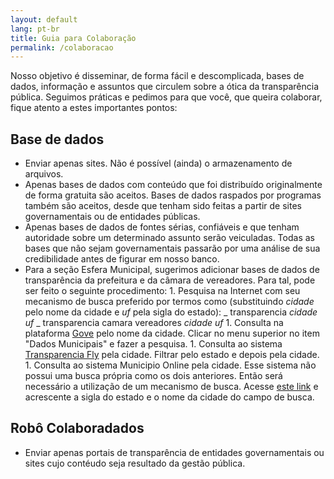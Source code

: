 ```yaml
---
layout: default
lang: pt-br
title: Guia para Colaboração
permalink: /colaboracao
---
```


Nosso objetivo é disseminar, de forma fácil e descomplicada, bases de dados, informação e assuntos que circulem sobre a ótica da transparência pública. Seguimos práticas e pedimos para que você, que queira colaborar, fique atento a estes importantes pontos:

## Base de dados

- Enviar apenas sites. Não é possível (ainda) o armazenamento de arquivos.
- Apenas bases de dados com conteúdo que foi distribuído originalmente de forma gratuita são aceitos. Bases de dados raspados por programas também são aceitos, desde que tenham sido feitas a partir de sites governamentais ou de entidades públicas.
- Apenas bases de dados de fontes sérias, confiáveis e que tenham autoridade sobre um determinado assunto serão veiculadas. Todas as bases que não sejam governamentais passarão por uma análise de sua credibilidade antes de figurar em nosso banco.
- Para a seção Esfera Municipal, sugerimos adicionar bases de dados de
  transparência da prefeitura e da câmara de vereadores. Para tal, pode ser feito
  o seguinte procedimento: 1. Pesquisa na Internet com seu mecanismo de busca preferido por termos como
  (substituindo _cidade_ pelo nome da cidade e _uf_ pela sigla do estado):
  _ transparencia *cidade* *uf*
  _ transparencia camara vereadores _cidade_ _uf_ 1. Consulta na plataforma [Gove](https://www.gove.digital/) pelo nome da
  cidade. Clicar no menu superior no item "Dados Municipais" e fazer a
  pesquisa. 1. Consulta ao sistema
  [Transparencia Fly](https://e-gov.betha.com.br/transparencia/) pela cidade.
  Filtrar pelo estado e depois pela cidade. 1. Consulta ao sistema Municipio Online pela cidade. Esse sistema não possui
  uma busca própria como os dois anteriores. Então será necessário a utilização
  de um mecanismo de busca. Acesse
  [este link](https://www.google.com/search?q=site%3Ahttps%3A%2F%2Fwww.municipioonline.com.br)
  e acrescente a sigla do estado e o nome da cidade do campo de busca.

## Robô Colaboradados

- Enviar apenas portais de transparência de entidades governamentais ou sites cujo contéudo seja resultado da gestão pública.
